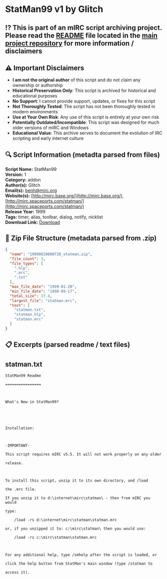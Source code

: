 # StatMan99 v1 by Glitch

## ⁉️ This is part of an mIRC script archiving project. Please read the [README](https://github.com/sorzkode/mirc_scripts_archive/blob/main/README.md) file located in the [main project repository](https://github.com/sorzkode/mirc_scripts_archive) for more information / disclaimers  

## ⚠️ Important Disclaimers

- **I am not the original author** of this script and do not claim any ownership or authorship
- **Historical Preservation Only**: This script is archived for historical and educational purposes
- **No Support**: I cannot provide support, updates, or fixes for this script
- **Not Thoroughly Tested**: The script has not been thoroughly tested in modern environments
- **Use at Your Own Risk**: Any use of this script is entirely at your own risk
- **Potentially Outdated/Incompatible**: This script was designed for much older versions of mIRC and Windows
- **Educational Value**: This archive serves to document the evolution of IRC scripting and early internet culture

## 🔍 Script Information (metadta parsed from files)

**Script Name:** StatMan99  
**Version:** 1  
**Category:** addon  
**Author(s):** Glitch  
**Email(s):** <benh@mirc.org>  
**Website(s):** [http://mirc.base.org/](http://mirc.base.org/), [http://mirc.spaceports.com/statman/](http://mirc.spaceports.com/statman/)  
**Release Year:** 1999  
**Tags:** timer, alias, toolbar, dialog, notify, nicklist  
**Download Link:** [Download](https://github.com/sorzkode/mirc_scripts_archive/raw/main/hawkee.com/19990820000720_statman/19990820000720_statman.zip)  

## 📂 Zip File Structure (metadata parsed from .zip)

```json
{
  "name": "19990820000720_statman.zip",
  "file_count": 3,
  "file_types": [
    ".hlp",
    ".mrc",
    ".txt"
  ],
  "max_file_date": "1999-01-20",
  "min_file_date": "1998-09-17",
  "total_size": 37.4,
  "largest_file": "statman.mrc",
  "text": [
    "statman.txt",
    "statman.hlp",
    "statman.mrc"
  ]
}
```

## 📋 Excerpts (parsed readme / text files)

## statman.txt

```text
StatMan99 Readme
================

What's New in StatMan99?


Installation:

-IMPORTANT-
This script requires mIRC v5.5. It will not work properly on any older
release.

To install this script, unzip it to its own directory, and /load
the .mrc file.
If you unzip it to d:\internet\mirc\statman\ - then from mIRC you would
type:
	/load -rs d:\internet\mirc\statman\statman.mrc
or, if you unzipped it to: c:\mirc\statman\ then you would use:
	/load -rs c:\mirc\statman\statman.mrc

For any additional help, type /smhelp after the script is loaded, or
click the help button from StatMan's main window (type /statman to
access it).
```
